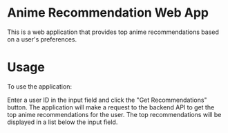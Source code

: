 # Anime Recommendation Web App
This is a web application that provides top anime recommendations based on a user's preferences.

# Usage
To use the application:

Enter a user ID in the input field and click the "Get Recommendations" button.
The application will make a request to the backend API to get the top anime recommendations for the user.
The top recommendations will be displayed in a list below the input field.